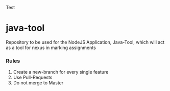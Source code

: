 Test
# java-tool
Repository to be used for the NodeJS Application, Java-Tool, which will act as a tool for nexus in marking assignments

### Rules
1.  Create a new-branch for every single feature
2.  Use Pull-Requests
3.  Do not merge to Master


